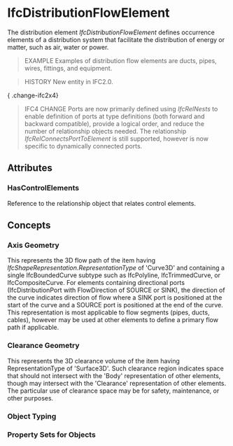 # IfcDistributionFlowElement

The distribution element _IfcDistributionFlowElement_ defines occurrence elements of a distribution system that facilitate the distribution of energy or matter, such as air, water or power.
<!-- end of short definition -->


> EXAMPLE Examples of distribution flow elements are ducts, pipes, wires, fittings, and equipment.

> HISTORY New entity in IFC2.0.

{ .change-ifc2x4}
> IFC4 CHANGE Ports are now primarily defined using _IfcRelNests_ to enable definition of ports at type definitions (both forward and backward compatible), provide a logical order, and reduce the number of relationship objects needed. The relationship _IfcRelConnectsPortToElement_ is still supported, however is now specific to dynamically connected ports.

## Attributes

### HasControlElements
Reference to the relationship object that relates control elements.

## Concepts

### Axis Geometry

This represents the 3D flow path of the item having _IfcShapeRepresentation.RepresentationType_ of 'Curve3D' and containing a single IfcBoundedCurve subtype such as IfcPolyline, IfcTrimmedCurve, or IfcCompositeCurve. For elements containing directional ports (IfcDistributionPort with FlowDirection of SOURCE or SINK), the direction of the curve indicates direction of flow where a SINK port is positioned at the start of the curve and a SOURCE port is positioned at the end of the curve. This representation is most applicable to flow segments (pipes, ducts, cables), however may be used at other elements to define a primary flow path if applicable.

### Clearance Geometry

This represents the 3D clearance volume of the item having RepresentationType of 'Surface3D'. Such clearance region indicates space that should not intersect with the 'Body' representation of other elements, though may intersect with the 'Clearance' representation of other elements. The particular use of clearance space may be for safety, maintenance, or other purposes.

### Object Typing



### Property Sets for Objects



